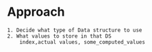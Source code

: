 # Approach
    1. Decide what type of Data structure to use
    2. What values to store in that DS
        index,actual values, some_computed_values
    